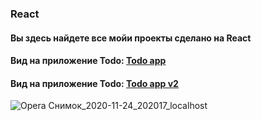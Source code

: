 ### React

<h4 align="left">Вы здесь найдете все мойи проекты сделано на React</h4>
<h4 align="left">Вид на приложение Todo: <a href="https://tolebijaksybai.github.io/React/Todo_app/public/" target="_blank">Todo app</a></h4>

<h4 align="left">Вид на приложение Todo: <a href="https://tolebijaksybai.github.io/React/Todo_app_v2/public/" target="_blank">Todo app v2</a></h4>

![Opera Снимок_2020-11-24_202017_localhost](https://user-images.githubusercontent.com/52714747/100106349-a7305e80-2e92-11eb-88bb-3a41b04db803.png)

